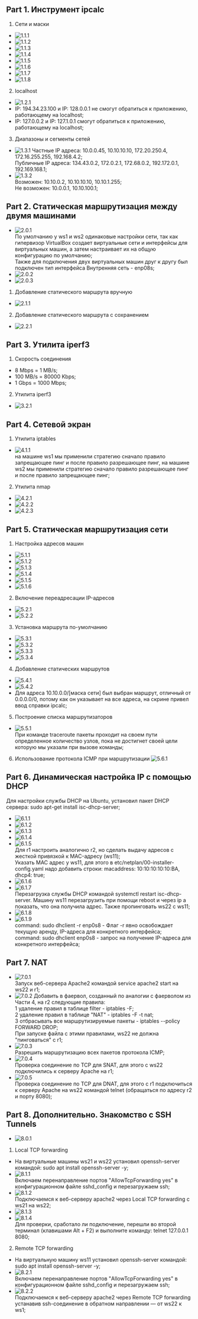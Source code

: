 ## Part 1. Инструмент ipcalc
1. Сети и маски  
 - ![1.1.1](./images/1.1.1.png "Адрес сети 192.167.38.54/13")  
 - ![1.1.2](./images/1.1.2.png "Перевод маски 255.255.255.0 в префиксную и двоичную запись")  
 - ![1.1.3](./images/1.1.3.png "/15 в обычную и двоичную")  
 - ![1.1.4](./images/1.1.4.png "11111111.11111111.11111111.11110000 в обычную и префиксную")
 - ![1.1.5](./images/1.1.5.png "Минимальный и максимальный хост в сети 12.167.38.4 при маскe: /8")  
 - ![1.1.6](./images/1.1.6.png "Минимальный и максимальный хост в сети 12.167.38.4 при маскe: 11111111.11111111.00000000.00000000") 
 - ![1.1.7](./images/1.1.7.png "Минимальный и максимальный хост в сети 12.167.38.4 при маскe: 255.255.254.0")  
 - ![1.1.8](./images/1.1.8.png "Минимальный и максимальный хост в сети 12.167.38.4 при маскe: /4")
2. localhost
  - ![1.2.1](./images/1.2.1.png)  
  - IP: 194.34.23.100 и IP: 128.0.0.1 не смогут обратиться к приложению, работающему на localhost;   
  - IP: 127.0.0.2 и IP: 127.1.0.1 смогут обратиться к приложению, работающему на localhost;  
  3. Диапазоны и сегменты сетей    
  - ![1.3.1](./images/1.3.1.png)
  Частные IP адреса: 10.0.0.45, 10.10.10.10, 172.20.250.4, 172.16.255.255, 192.168.4.2;  
  Публичные IP адреса: 134.43.0.2, 172.0.2.1, 172.68.0.2, 192.172.0.1, 192.169.168.1;  
  - ![1.3.2](./images/1.3.2.png "IP адрес 10.10.0.0/18")  
  Возможен: 10.10.0.2, 10.10.10.10, 10.10.1.255;  
  Не возможен: 10.0.0.1, 10.10.100.1;
## Part 2. Статическая маршрутизация между двумя машинами
 - ![2.0.1](./images/2.0.1.png "Поднять две виртуальные машины (далее -- ws1 и ws2)")  
  По умолчанию у ws1 и ws2 одинаковые настройки сети, так как гипервизор VirtualBox создает виртуальные сети и интерфейсы для виртуальных машин, а затем настраивает их на общую конфигурацию по умолчанию;  
  Также для подключения двух виртуальных машин друг к другу был подключен тип интерфейса Внутренняя сеть - enp08s;     
  - ![2.0.2](./images/2.0.2.png "Команда netplan apply для перезапуска сервиса сети")    
  - ![2.0.3](./images/2.0.3.png "Изменённые файлы etc/netplan/00-installer-config.yaml для каждой машины")  
1. Добавление статического маршрута вручную
  - ![2.1.1](./images/2.1.1.png "Добавлен статический маршрут от ws1 до ws2 и обратно при помощи команды вида ip r add, и пропинговал соединение между машинами")
2. Добавление статического маршрута с сохранением  
  - ![2.2.1](./images/2.2.1.png "Добавлен статический маршрут от ws1 до ws2 и обратно с помощью файла etc/netplan/00-installer-config.yaml")
## Part 3. Утилита iperf3
1. Скорость соединения
  -  8 Mbps = 1 MB/s;   
  - 100 MB/s = 80000 Kbps;   
  - 1 Gbps = 1000 Mbps;  
2. Утилита iperf3
  - ![3.2.1](./images/3.2.1.png "Измерение скорости соединения между ws1 и ws2")
## Part 4. Сетевой экран
1. Утилита iptables  
  - ![4.1.1](./images/4.1.1.png "Скрин с запуском обоих файлов")  
  на машине ws1 мы применили стратегию сначало правило запрещающее пинг и после правило разрешающее пинг, на машине ws2 мы применили стратегию сначало правило разрешающее пинг и после правило запрещающее пинг;
2. Утилита nmap
  - ![4.2.1](./images/4.2.1.png "вывод использованных команд ping и nmap")  
  - ![4.2.2](./images/4.2.2.png "дамп образa ws1")  
  - ![4.2.3](./images/4.2.3.png "дамп образa ws2")
## Part 5. Статическая маршрутизация сети
1. Настройка адресов машин
  - ![5.1.1](./images/5.1.1.png "скрины с содержанием файла etc/netplan/00-installer-config.yaml")
  - ![5.1.2](./images/5.1.2.png "скрины с содержанием файла etc/netplan/00-installer-config.yaml")
  - ![5.1.3](./images/5.1.3.png "скрины с содержанием файла etc/netplan/00-installer-config.yaml")
  - ![5.1.4](./images/5.1.4.png "Перезапустить сервис сети. Если ошибок нет, то командой ip -4 a, пинг ws22 с ws21")
  - ![5.1.5](./images/5.1.5.png "Перезапустить сервис сети. Если ошибок нет, то командой ip -4 a, пинг r1 с ws11.")
  - ![5.1.6](./images/5.1.6.png "Перезапустить сервис сети. Если ошибок нет, то командой ip -4 a")
2. Включение переадресации IP-адресов
  - ![5.2.1](./images/5.2.1.png "вывод использованной команды sysctl -w net.ipv4.ip_forward=1")
  - ![5.2.2](./images/5.2.2.png "изменённый файл /etc/sysctl.conf.")
3. Установка маршрута по-умолчанию
  - ![5.3.1](./images/5.3.1.png "Добавлен gateway, скрин с содержанием файла etc/netplan/00-installer-config.yaml")
  - ![5.3.2](./images/5.3.2.png "Добавлен gateway, скрин с содержанием файла etc/netplan/00-installer-config.yaml")
  - ![5.3.3](./images/5.3.3.png "Добавлен gateway, скрин с содержанием файла etc/netplan/00-installer-config.yaml")
  - ![5.3.4](./images/5.3.4.png "Пинг с ws11 роутер r2 и показать на r2, что пинг доходит")
4. Добавление статических маршрутов
  - ![5.4.1](./images/5.4.1.png "Добавить в роутеры r1 и r2 статические маршруты в файле конфигураций")
  - ![5.4.2](./images/5.4.2.png "Запуск команд на ws11")  
  - Для адреса 10.10.0.0/[маска сети] был выбран маршрут, отличный от 0.0.0.0/0, потому как он указывает на все адреса, на скрине привел ввод справки ipcalc;  
5. Построение списка маршрутизаторов
  - ![5.5.1](./images/5.5.1.png "При помощи утилиты traceroute построить список маршрутизаторов на пути от ws11 до ws21")  
  При команде traceroute пакеты проходит на своем пути определенное количество узлов, пока не достигнет своей цели которую мы указали при вызове команды;
6.  Использование протокола ICMP при маршрутизации
  ![5.6.1](./images/5.6.1.png "Пинг с ws11 несуществующий IP (например, 10.30.0.111)")
## Part 6. Динамическая настройка IP с помощью DHCP
  Для настройки службы DHCP на Ubuntu, установил пакет DHCP сервера: sudo apt-get install isc-dhcp-server;  
  - ![6.1.1](./images/6.1.1.png "r2 файл /etc/dhcp/dhcpd.conf конфигурацию службы DHCP")
  - ![6.1.2](./images/6.1.2.png "r2 файл resolv.conf прописать nameserver 8.8.8.8")
  - ![6.1.3](./images/6.1.3.png "Перезагрузка службы DHCP командой systemctl restart isc-dhcp-server")
  - ![6.1.4](./images/6.1.4.png "пинг ws22 с ws21")
  - ![6.1.5](./images/6.1.5.png "настройки на ws1 и r1")  
  Для r1 настроить аналогично r2, но сделать выдачу адресов с жесткой привязкой к MAC-адресу (ws11);  
  Указать MAC адрес у ws11, для этого в etc/netplan/00-installer-config.yaml надо добавить строки: macaddress: 10:10:10:10:10:BA, dhcp4: true;  
  - ![6.1.6](./images/6.1.6.png "настройкa на r1")
  - ![6.1.7](./images/6.1.7.png)  
  Перезагрузка службы DHCP командой systemctl restart isc-dhcp-server. Машину ws11 перезагрузить при помощи reboot и через ip a показать, что она получила адрес. Также пропинговать ws22 с ws11;  
  - ![6.1.8](./images/6.1.8.png "before")
  - ![6.1.9](./images/6.1.9.png "after")  
  command: sudo dhclient -r enp0s8 - Флаг -r явно освобождает текущую аренду, IP-адреса для конкретного интерфейса;  
  command: sudo dhclient enp0s8 - запрос на получение IP-адреса для конкретного интерфейса;
## Part 7. NAT
  - ![7.0.1](./images/7.0.1.png "В файле /etc/apache2/ports.conf на ws22 и r1 изменить строку Listen 80 на Listen 0.0.0.0:80")  
  Запуск веб-сервера Apache2 командой service apache2 start на ws22 и r1;
  - ![7.0.2](./images/7.0.2.png "скрины с вызовом и выводом использованных команд")
  Добавить в фаервол, созданный по аналогии с фаерволом из Части 4, на r2 следующие правила:  
  1 удаление правил в таблице filter - iptables -F;  
  2 удаление правил в таблице "NAT" - iptables -F -t nat;  
  3 отбрасывать все маршрутизируемые пакеты - iptables --policy FORWARD DROP;  
  При запуске файла с этими правилами, ws22 не должна "пинговаться" с r1;  
  - ![7.0.3](./images/7.0.3.png)  
  Pазрешить маршрутизацию всех пакетов протокола ICMP;  
  - ![7.0.4](./images/7.0.4.png)  
  Проверка соединение по TCP для SNAT, для этого с ws22 подключились к серверу Apache на r1;  
  - ![7.0.5](./images/7.0.5.png)  
  Проверка соединение по TCP для DNAT, для этого с r1 подключиться к серверу Apache на ws22 командой telnet (обращаться по адресу r2 и порту 8080);
## Part 8. Дополнительно. Знакомство с SSH Tunnels
  - ![8.0.1](./images/8.0.1.png "Запустить на r2 фаервол с правилами из Части 7")
1. Local TCP forwarding
  - На виртуальные машины ws21 и ws22 установил openssh-server командой: sudo apt install openssh-server -y;  
  - ![8.1.1](./images/8.1.1.png)  
  Включаем перенаправление портов "AllowTcpForwarding yes" в конфигурационном файле sshd_config и перезагружаем ssh;  
  - ![8.1.2](./images/8.1.2.png)  
  Подключаемся к веб-серверу apache2 через Local TCP forwarding с ws21 на ws22;  
  - ![8.1.3](./images/8.1.3.png "подключились")    
  - ![8.1.4](./images/8.1.4.png)  
  Для проверки, сработало ли подключение, перешли во второй терминал (клавишами Alt + F2) и выполните команду: telnet 127.0.0.1 8080;
2. Remote TCP forwarding
  - На виртуальную машину ws11 установил openssh-server командой: sudo apt install openssh-server -y;
  - ![8.2.1](./images/8.2.1.png)  
  Включаем перенаправление портов "AllowTcpForwarding yes" в конфигурационном файле sshd_config и перезагружаем ssh;  
  - ![8.2.2](./images/8.2.2.png)  
  Подключаемся к веб-серверу apache2 через Remote TCP forwarding устанавив ssh-соединение в обратном направлении — от ws22 к ws1;
